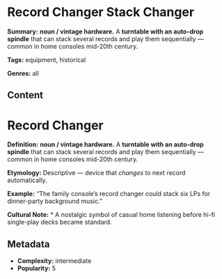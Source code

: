 # Record Changer Stack Changer

**Summary:** **noun / vintage hardware.** A **turntable with an auto-drop spindle** that can stack several records and play them sequentially — common in home consoles mid-20th century.

**Tags:** equipment, historical

**Genres:** all

## Content

# Record Changer

**Definition:** **noun / vintage hardware.** A **turntable with an auto-drop spindle** that can stack several records and play them sequentially — common in home consoles mid-20th century.

**Etymology:** Descriptive — device that *changes* to next record automatically.

**Example:** “The family console’s record changer could stack six LPs for dinner-party background music.”

**Cultural Note:** * A nostalgic symbol of casual home listening before hi-fi single-play decks became standard.

## Metadata

- **Complexity:** intermediate
- **Popularity:** 5
